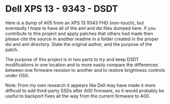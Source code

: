 # Dell XPS 13 - 9343 - DSDT

Here is a dump of A05 from an XPS 13 9343 FHD (non-touch), but eventaully I hope to have all of the aml and dsl files dumped here. If you contribute to this project and apply patches that others had made then please cite the source in another readme in a folder created in the proper dsl and aml directory. State the original author, and the purpose of the patch.

The purpose of this project is in two parts to try and keep DSDT modifications in one location and to more easily compare the differences between one firmware revision to another and to restore brightness controls under OSX. 

Note: From my own research it appears like Dell may have made it more difficult to add third-party SSDs after A00 firmware, so it would probably be useful to backport fixes all the way from the current firmware to A00.